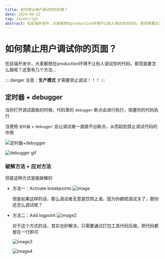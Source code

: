 ```yaml
---
title: 如何禁止用户调试你的页面？
date: 2024-09-22
tag: JavaScript
abstract: 在前端开发中，大家都想在production环境不让别人调试你的代码，那究竟要怎么做呢？这里有几个方法...
---
```


# 如何禁止用户调试你的页面？

在前端开发中，大家都想在production环境不让别人调试你的代码，那究竟要怎么做呢？这里有几个方法...

::: danger
注意：**生产模式** 才需要禁止调试！！！
:::

## 定时器 + debugger

当你打开调试面板的时候，代码里的 `debugger` 断点会进行执行，阻塞你的代码执行

当使用 `定时器` + `debugger` 会让调试者一直跳不出断点，从而起到禁止调试代码的作用

![定时器+debugger](https://mmbiz.qpic.cn/mmbiz_png/TZL4BdZpLdhGFUEicr0nS8jxpRCOnusDfWqzr1f5QhFJCicTLwPVdkKUQlQ5LEUmHGaFMWjPC4m1lQ2LdFeSw6iaw/640?wx_fmt=png&from=appmsg&tp=webp&wxfrom=5&wx_lazy=1&wx_co=1)

![debugger gif](https://mmbiz.qpic.cn/mmbiz_gif/TZL4BdZpLdhGFUEicr0nS8jxpRCOnusDfKg7dxG9zeP61MPo3RrTsHmLfaU2ONBg1CxpcnbalfTIp7rISQGeibRA/640?wx_fmt=gif&from=appmsg&tp=webp&wxfrom=5&wx_lazy=1)

### 破解方法 + 应对方法

但是这种方式是能破解的

- 方法一：Activate breakpoints
    ![image](https://mmbiz.qpic.cn/mmbiz_gif/TZL4BdZpLdhGFUEicr0nS8jxpRCOnusDfCMxoymVeTdzmBcPfTzGibMn4ib1ib2dImkCbT6jID5npX3z7nOhKAnp1Q/640?wx_fmt=gif&from=appmsg&tp=webp&wxfrom=5&wx_lazy=1)

    但是如果这样的话，那么调试者无意是饮鸩止渴，因为你都把调试关了，那你还怎么调试呢？

- 方法二：Add logpoint
   ![image2](https://mmbiz.qpic.cn/mmbiz_gif/TZL4BdZpLdhGFUEicr0nS8jxpRCOnusDflud9Hiap5hwAgFNibS2XD3Y1MkXasdGtK0SgqK7NDUwn8gTSkaoFONiaQ/640?wx_fmt=gif&from=appmsg&tp=webp&wxfrom=5&wx_lazy=1)

   对于这个方式的话，其实也好解决，只需要通过打包工具代码压缩，把代码都放在一行即可

   ![image3](https://mmbiz.qpic.cn/mmbiz_png/TZL4BdZpLdhGFUEicr0nS8jxpRCOnusDfoRPFnIaiaPhw2XuFDr9pjP7z8b9zZnWEBwE3au9zPTLiaQt6ib0UawXyw/640?wx_fmt=png&from=appmsg&tp=webp&wxfrom=5&wx_lazy=1&wx_co=1)

   ![image4](https://mmbiz.qpic.cn/mmbiz_gif/TZL4BdZpLdhGFUEicr0nS8jxpRCOnusDfOxrcqpLnfyfbnTsI0ib6EgygDvCiaZLoBs7uaqcbGbrSl61icdibeYhutQ/640?wx_fmt=gif&from=appmsg&tp=webp&wxfrom=5&wx_lazy=1)
